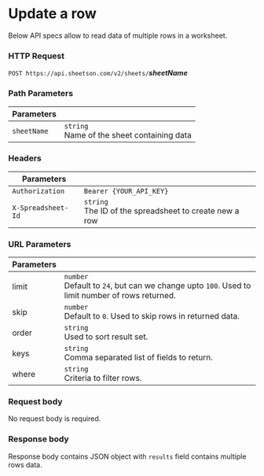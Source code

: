 # Update a row 
Below API specs allow to read data of multiple rows in a worksheet.

### HTTP Request
`POST https://api.sheetson.com/v2/sheets/`_**sheetName**_

### Path Parameters
|**Parameters**| &nbsp;
|----------|------------
|`sheetName` | `string`  <br /> Name of the sheet containing data

### Headers
|**Parameters**| &nbsp;
|-------|---------
|`Authorization`| `Bearer {YOUR_API_KEY}`
|`X-Spreadsheet-Id`| `string` <br/> The ID of the spreadsheet to create new a row

### URL Parameters
|**Parameters**| &nbsp;
|-------|---------
| limit | `number` <br /> Default to `24`, but can we change upto `100`. Used to limit number of rows returned.
| skip  | `number` <br /> Default to `0`. Used to skip rows in returned data.
| order | `string` <br /> Used to sort result set.
| keys  | `string` <br /> Comma separated list of fields to return.
| where | `string` <br /> Criteria to filter rows.

### Request body
No request body is required.

### Response body
Response body contains JSON object with `results` field contains multiple rows data.
